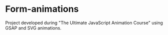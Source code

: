 # Form-animations
Project developed during "The Ultimate JavaScript Animation Course" using GSAP and SVG animations.




